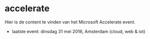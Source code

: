 # accelerate
Hier is de content te vinden van het Microsoft Accelerate event.
- laatste event: dinsdag 31 mei 2016, Amsterdam (cloud, web & iot)
